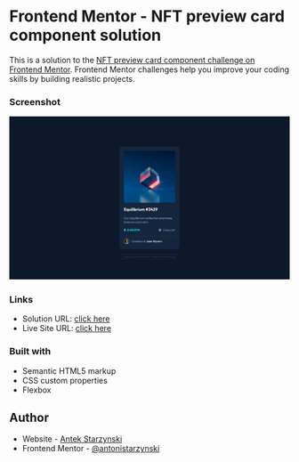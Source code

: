 # Frontend Mentor - NFT preview card component solution

This is a solution to the [NFT preview card component challenge on Frontend Mentor](https://www.frontendmentor.io/challenges/nft-preview-card-component-SbdUL_w0U). Frontend Mentor challenges help you improve your coding skills by building realistic projects. 



### Screenshot

![](./design/desktop-design-solution.jpeg)


### Links

- Solution URL: [click here](https://github.com/antonistarzynski/nft-preview-card-component-main)
- Live Site URL: [click here](https://antonistarzynski.github.io/nft-preview-card-component-main/)


### Built with

- Semantic HTML5 markup
- CSS custom properties
- Flexbox


## Author

- Website - [Antek Starzynski](https://www.antekstarzynski.com)
- Frontend Mentor - [@antonistarzynski](https://www.frontendmentor.io/profile/antonistarzynski)


